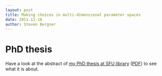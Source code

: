 ```yaml
---
layout: post
title: Making choices in multi-dimensional parameter spaces
date: 2011-12-18
author: Steven Bergner
---
```

# PhD thesis

Have a look at the abstract of [my PhD thesis at SFU library][phdlibrary] ([PDF][phdpdf]) to see what it is about.

[phdpdf]: http://summit.sfu.ca/system/files/iritems1/12089/etd7005_SBergner.pdf "PhD thesis PDF file"
[phdlibrary]: http://summit.sfu.ca/item/12089 "Making choices in multi-dimensional parameter spaces"
